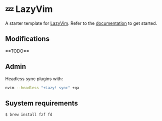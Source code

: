 # 💤 LazyVim

A starter template for [LazyVim](https://github.com/LazyVim/LazyVim).
Refer to the [documentation](https://lazyvim.github.io/installation) to get started.

## Modifications

==TODO==

## Admin

Headless sync plugins with:

```sh
nvim --headless "+Lazy! sync" +qa
```

## Suystem requirements

```sh
$ brew install fzf fd
```

